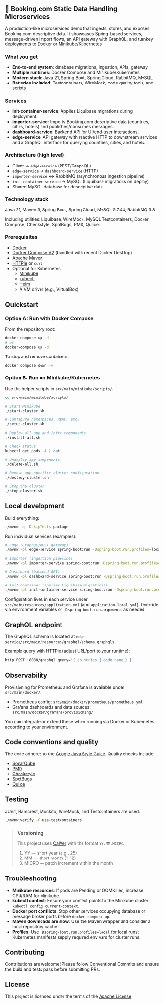 ## 🚀 Booking.com Static Data Handling Microservices

A production-like microservices demo that ingests, stores, and exposes Booking.com descriptive data. It showcases Spring-based services, message-driven import flows, an API gateway with GraphQL, and turnkey deployments to Docker or Minikube/Kubernetes.

### What you get

- **End-to-end system**: database migrations, ingestion, APIs, gateway
- **Multiple runtimes**: Docker Compose and Minikube/Kubernetes
- **Modern stack**: Java 21, Spring Boot, Spring Cloud, RabbitMQ, MySQL
- **Batteries included**: Testcontainers, WireMock, code quality tools, and scripts

### Services

- **init-container-service**: Applies Liquibase migrations during deployment.
- **importer-service**: Imports Booking.com descriptive data (countries, cities, hotels) and publishes/consumes messages.
- **dashboard-service**: Backend API for UI/end-user interactions.
- **edge-service**: API gateway with reactive HTTP to downstream services and a GraphQL interface for querying countries, cities, and hotels.

### Architecture (high level)

- Client → `edge-service` (REST/GraphQL)
- `edge-service` → `dashboard-service` (HTTP)
- `importer-service` ↔ RabbitMQ (asynchronous ingestion pipeline)
- `init-container-service` → MySQL (Liquibase migrations on deploy)
- Shared MySQL database for descriptive data

### Technology stack

Java 21, Maven 3, Spring Boot, Spring Cloud, MySQL 5.7.44, RabbitMQ 3.8

Including utilities: Liquibase, WireMock, MySQL Testcontainers, Docker Compose, Checkstyle, SpotBugs, PMD, Qulice.

### Prerequisites

- [Docker](https://docs.docker.com/get-docker/)
- [Docker Compose V2](https://docs.docker.com/compose/) (bundled with recent Docker Desktop)
- [Apache Maven](https://maven.apache.org/install.html)
- [HTTPie](https://httpie.io/docs/cli) or `curl`
- Optional for Kubernetes:
  - [Minikube](https://kubernetes.io/docs/tasks/tools/install-minikube/)
  - [kubectl](https://kubernetes.io/docs/tasks/tools/install-kubectl/)
  - [Helm](https://helm.sh/docs/intro/install/)
  - A VM driver (e.g., VirtualBox)

## Quickstart

### Option A: Run with Docker Compose

From the repository root:

```bash
docker compose up -d
# or
docker-compose up -d
```

To stop and remove containers:

```bash
docker compose down -v
```

### Option B: Run on Minikube/Kubernetes

Use the helper scripts in `src/main/minikube/scripts/`.

```bash
cd src/main/minikube/scripts/

# Start Minikube
./start-cluster.sh

# Configure namespaces, RBAC, etc.
./setup-cluster.sh

# Deploy all app and infra components
./install-all.sh

# Check status
kubectl get pods -A | cat

# Undeploy app components
./delete-all.sh

# Remove app-specific cluster configuration
./destroy-cluster.sh

# Stop the cluster
./stop-cluster.sh
```

## Local development

Build everything:

```bash
./mvnw -q -DskipTests package
```

Run individual services (examples):

```bash
# Edge (GraphQL/REST gateway)
./mvnw -pl edge-service spring-boot:run -Dspring-boot.run.profiles=local

# Importer (ingestion pipeline)
./mvnw -pl importer-service spring-boot:run -Dspring-boot.run.profiles=local

# Dashboard (backend API)
./mvnw -pl dashboard-service spring-boot:run -Dspring-boot.run.profiles=local

# Init container (applies Liquibase migrations)
./mvnw -pl init-container-service spring-boot:run -Dspring-boot.run.profiles=local
```

Configuration lives in each service under `src/main/resources/application.yml` (and `application-local.yml`). Override via environment variables or `-Dspring-boot.run.arguments` as needed.

## GraphQL endpoint

The GraphQL schema is located at `edge-service/src/main/resources/graphql/schema.graphqls`.

Example query with HTTPie (adjust URL/port to your runtime):

```bash
http POST :8080/graphql query='{ countries { code name } }'
```

## Observability

Provisioning for Prometheus and Grafana is available under `src/main/docker/`.

- Prometheus config: `src/main/docker/prometheus/prometheus.yml`
- Grafana dashboards and data sources: `src/main/docker/grafana/provisioning/`

You can integrate or extend these when running via Docker or Kubernetes according to your environment.

## Code conventions and quality

The code adheres to the [Google Java Style Guide](https://google.github.io/styleguide/javaguide.html). Quality checks include:

- [SonarQube](https://docs.sonarsource.com/)
- [PMD](https://pmd.github.io/)
- [Checkstyle](https://checkstyle.sourceforge.io/)
- [SpotBugs](https://spotbugs.github.io/)
- [Qulice](https://www.qulice.com/)

## Testing

JUnit, Hamcrest, Mockito, WireMock, and Testcontainers are used.

```bash
./mvnw verify -P use-testcontainers
```

> ### Versioning
>
> This project uses [CalVer](https://calver.org/) with the format `YY.MM.MICRO`.
>
> 1. YY — short year (e.g., 25)
> 2. MM — short month (1–12)
> 3. MICRO — patch increment within the month

## Troubleshooting

- **Minikube resources**: If pods are Pending or OOMKilled, increase CPU/RAM for Minikube.
- **kubectl context**: Ensure your context points to the Minikube cluster: `kubectl config current-context`.
- **Docker port conflicts**: Stop other services occupying database or message broker ports before `docker compose up`.
- **Maven downloads are slow**: Use the Maven wrapper and consider a local repository cache.
- **Profiles**: Use `-Dspring-boot.run.profiles=local` for local runs; Kubernetes manifests supply required env vars for cluster runs.

## Contributing

Contributions are welcome! Please follow Conventional Commits and ensure the build and tests pass before submitting PRs.

## License

This project is licensed under the terms of the [Apache License](LICENSE).
